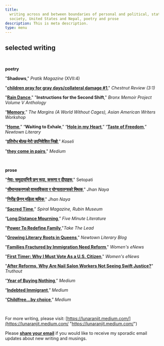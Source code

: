 ```yaml
---
title:
  writing across and between boundaries of personal and political, state and
  society, United States and Nepal, poetry and prose
description: This is meta description.
type: menu
---
```


## selected writing

<br>

**poetry**

"**Shadows**," _Pratik Magazine_ (XVII:4)

"[**children pray for gray days/collateral damage #1**](https://chestnutreview.com/wp-content/uploads/CR3-1.pdf)," _Chestnut Review (3:1)_

"[**Rain Dance**](https://lunaranjit.com/post/rain-dance/)," "**Instructions for the Second Shift**," _Bronx Memoir Project Volume V Anthology_

“[**Memory**](https://aaww.org/memory/),” _The Margins (A World Without Cages), Asian American Writers Workshop_

“[**Home**](https://lunaranjit.medium.com/home-a3b07c72dfe5),” “**Waiting to Exhale**,” “[**Hole in my Heart**](https://lunaranjit.com/post/hole-in-my-heart/),” “[**Taste of Freedom**](https://lunaranjit.medium.com/taste-of-freedom-22a4356c074b),” _Newtown Literary_

“[**प्रतिरोध बोल्छ मेरो उपनिवेशित जिब्रो**](https://ekantipur.com/koseli/2020/11/28/160653241034546305.html),” _Koseli_

"[**they come in pairs**](https://lunaranjit.medium.com/they-come-in-pairs-d04896a7d7f6)," _Medium_

<br>

**prose**

"[**नेवा: समुदायभित्रै छन् रूपा, करूणा र दीपाहरू**](https://www.setopati.com/opinion/243673)," Setopati

"[**सीमान्तकरणको वास्तविकता र योग्यतातन्त्रको मिथक**](https://jhannaya.nayapatrikadaily.com/news-details/1406/2021-06-26)," _Jhan Naya_

"[**निरीह छैनन् महिला श्रमिक**](https://jhannaya.nayapatrikadaily.com/news-details/1350/2021-05-01)," _Jhan Naya_

“[**Sacred Time**](https://rubinmuseum.org/spiral/morning-rituals-from-near-and-far),” _Spiral Magazine, Rubin Museum_

“[**Long Distance Mourning**](https://www.fiveminutelit.com/five-minutes/long-distance-mourning),” _Five Minute Literature_

"[**Power To Redefine Family**](https://www.taketheleadwomen.com/stories/redefine-family-w9ndf),"_Take The Lead_

"[**Growing Literary Roots in Queens**](https://www.newtownliterary.org/single-post/from-a-newtown-literary-contributor-luna-ranjit)," _Newtown Literary Blog_

"[**Families Fractured by Immigration Need Reform**](https://womensenews.org/2016/06/families-fractured-by-immigration-need-reform-regrouping-more-than-ever/)," _Women's eNews_

"[**First Timer: Why I Must Vote As a U.S. Citizen**](https://womensenews.org/2016/08/first-timer-why-i-must-vote-as-a-u-s-citizen/)," _Women's eNews_

"[**After Reforms, Why Are Nail Salon Workers Not Seeing Swift Justice?**](https://truthout.org/articles/after-reforms-why-are-nail-salon-workers-not-seeing-swift-justice/)" _Truthout_

“[**Year of Buying Nothing**](https://lunaranjit.medium.com/year-of-buying-nothing-except-the-essentials-c6548ea0122e),” _Medium_

“[**Indebted Immigrant**](https://lunaranjit.medium.com/indebted-immigrant-6356265ed5aa),” _Medium_

“[**Childfree...by choice**](https://lunaranjit.medium.com/childfree-by-choice-3b8cac3f6e4b),” _Medium_

<br>

For more writing, please visit: [https://lunaranjit.medium.com/](https://lunaranjit.medium.com/ "https://lunaranjit.medium.com/")

Please [**share your email**](https://tinyletter.com/LunaRanjit) if you would like to receive my sporadic email updates about new writing and musings.
